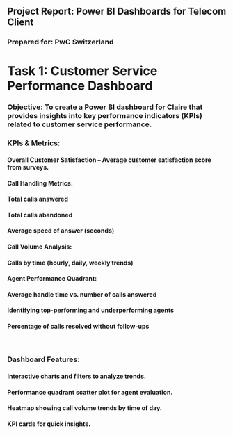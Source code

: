 <h2>Project Report: Power BI Dashboards for Telecom Client</h2>
<h3>Prepared for: PwC Switzerland</h3>
<h1>Task 1: Customer Service Performance Dashboard</h1>
<h3>Objective: To create a Power BI dashboard for Claire that provides insights into key performance indicators (KPIs) related to customer service performance.</h3>
<h3>KPIs & Metrics:</h3>
<h4>Overall Customer Satisfaction – Average customer satisfaction score from surveys.</h4>
<h4>Call Handling Metrics:</h4>
<h4>Total calls answered</h4>
<h4>Total calls abandoned</h4>
<h4>Average speed of answer (seconds)</h4>
<h4>Call Volume Analysis:</h4>
<h4>Calls by time (hourly, daily, weekly trends)</h4>
<h4>Agent Performance Quadrant:</h4>
<h4>Average handle time vs. number of calls answered</h4>
<h4>Identifying top-performing and underperforming agents</h4>

<h4>Percentage of calls resolved without follow-ups</h4>
<br>
<h3>Dashboard Features:</h3>
<h4>Interactive charts and filters to analyze trends.</h4>
<h4>Performance quadrant scatter plot for agent evaluation.</h4>
<h4>Heatmap showing call volume trends by time of day.</h4>
<h4>KPI cards for quick insights.</h4>

